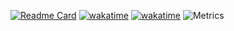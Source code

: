 [![Readme Card](https://github-readme-stats.vercel.app/api/pin/?username=renatodellosso&repo=rmud2&theme=rose-pine)](https://github.com/anuraghazra/github-readme-stats)
[![wakatime](https://wakatime.com/badge/github/renatodellosso/RMUD2.svg)](https://wakatime.com/badge/github/renatodellosso/RMUD2)
[![wakatime](https://wakatime.com/badge/user/b0f476bc-3154-4677-91c4-ac720571e2b4/project/6eee81fc-b29d-45c9-b84a-9676204a2ed7.svg)](https://wakatime.com/badge/user/b0f476bc-3154-4677-91c4-ac720571e2b4/project/6eee81fc-b29d-45c9-b84a-9676204a2ed7)
![Metrics](https://metrics.lecoq.io/renatodellosso?template=classic&base.indepth=true&people=1&lines=1&isocalendar=1&habits=1&achievements=1&activity=1&code=1&base=header%2C%20activity%2C%20community%2C%20repositories%2C%20metadata&base.indepth=true&base.hireable=false&base.skip=false&isocalendar=false&isocalendar.duration=full-year&lines=false&lines.sections=base&lines.repositories.limit=4&lines.history.limit=1&habits=false&habits.from=200&habits.days=14&habits.facts=true&habits.charts=false&habits.charts.type=chartist&habits.trim=false&habits.languages.limit=8&habits.languages.threshold=0%25&people=false&people.limit=24&people.identicons=false&people.identicons.hide=false&people.size=28&people.types=followers%2C%20following&people.shuffle=false&achievements=false&achievements.threshold=X&achievements.secrets=true&achievements.display=detailed&achievements.limit=0&activity=false&activity.limit=5&activity.load=300&activity.days=14&activity.visibility=all&activity.timestamps=false&activity.filter=all&code=false&code.lines=12&code.load=400&code.days=3&code.visibility=public&config.timezone=America%2FNew_York)